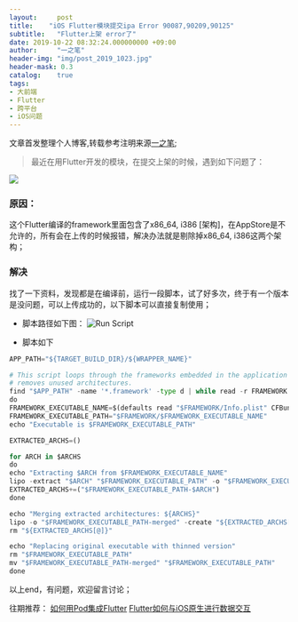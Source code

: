 ```yaml
---
layout:     post
title:    "iOS Flutter模块提交ipa Error 90087,90209,90125"
subtitle:   "Flutter上架 error了"
date: 2019-10-22 08:32:24.000000000 +09:00
author:     "一之笔"
header-img: "img/post_2019_1023.jpg"
header-mask: 0.3
catalog:    true
tags:
- 大前端
- Flutter
- 跨平台
- iOS问题
---
```


文章首发整理个人博客,转载参考注明来源[一之笔](https://yizibi.github.io/);

> 最近在用Flutter开发的模块，在提交上架的时候，遇到如下问题了：

![](http://yizhibi.6chemical.com/1571722745.png)

### 原因：
这个Flutter编译的framework里面包含了x86_64, i386 [架构]，在AppStore是不允许的，所有会在上传的时候报错，解决办法就是剔除掉x86_64, i386这两个架构；

### 解决
找了一下资料，发现都是在编译前，运行一段脚本，试了好多次，终于有一个版本是没问题，可以上传成功的，以下脚本可以直接复制使用；

* 脚本路径如下图：
![Run Script](http://yizhibi.6chemical.com/1571723646.png)

* 脚本如下
```Python
APP_PATH="${TARGET_BUILD_DIR}/${WRAPPER_NAME}"  

# This script loops through the frameworks embedded in the application and  
# removes unused architectures.  
find "$APP_PATH" -name '*.framework' -type d | while read -r FRAMEWORK  
do  
FRAMEWORK_EXECUTABLE_NAME=$(defaults read "$FRAMEWORK/Info.plist" CFBundleExecutable)  
FRAMEWORK_EXECUTABLE_PATH="$FRAMEWORK/$FRAMEWORK_EXECUTABLE_NAME"  
echo "Executable is $FRAMEWORK_EXECUTABLE_PATH"  

EXTRACTED_ARCHS=()  

for ARCH in $ARCHS  
do  
echo "Extracting $ARCH from $FRAMEWORK_EXECUTABLE_NAME"  
lipo -extract "$ARCH" "$FRAMEWORK_EXECUTABLE_PATH" -o "$FRAMEWORK_EXECUTABLE_PATH-$ARCH"  
EXTRACTED_ARCHS+=("$FRAMEWORK_EXECUTABLE_PATH-$ARCH")  
done  

echo "Merging extracted architectures: ${ARCHS}"  
lipo -o "$FRAMEWORK_EXECUTABLE_PATH-merged" -create "${EXTRACTED_ARCHS[@]}"  
rm "${EXTRACTED_ARCHS[@]}"  

echo "Replacing original executable with thinned version"  
rm "$FRAMEWORK_EXECUTABLE_PATH"  
mv "$FRAMEWORK_EXECUTABLE_PATH-merged" "$FRAMEWORK_EXECUTABLE_PATH"  
done  
```
以上end，有问题，欢迎留言讨论；

往期推荐：
[如何用Pod集成Flutter]([https://yizibi.github.io/2019/05/10/%E5%A6%82%E4%BD%95%E7%94%A8Pod%E9%9B%86%E6%88%90Flutter/)
[Flutter如何与iOS原生进行数据交互](https://yizibi.github.io/2019/06/25/Flutter%E5%A6%82%E4%BD%95%E4%B8%8EiOS%E5%8E%9F%E7%94%9F%E8%BF%9B%E8%A1%8C%E6%95%B0%E6%8D%AE%E4%BA%A4%E4%BA%92/)
